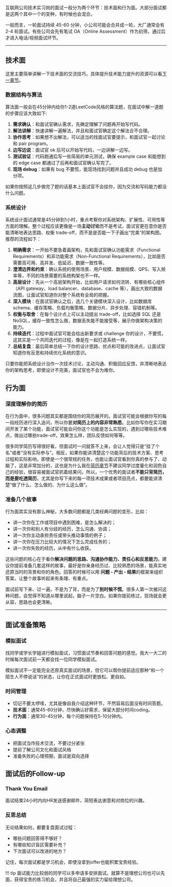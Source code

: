 互联网公司技术实习岗的面试一般分为两个环节：技术面和行为面。大部分面试都是这两个其中一个的变种，有时候也会混合。

一般而言，一轮面试持续 45-60 分钟，小公司可能会合并成一轮，大厂通常会有 2-4 轮面试。有些公司会先有笔试 OA（Online Assessment）作为初筛，通过后才进入电话/视频面试环节。

---
## 技术面
这里主要简单讲解一下技术面的交流技巧，具体提升技术能力提升的资源可以看<a href="programming.md">下一章节</a>。
### 数据结构与算法
算法面一般会在45分钟内给你1-2道LeetCode风格的算法题，在面试中解一道题的步骤应该大致如下:

1. **需求确认**：和面试官确认需求，先确定理解了问题再开始写代码。
2. **解法讲解**：快速讲解一遍解法，并且和面试官确定这个解法合不合理。
3. **协作思考**：如果想不出解法，可以适当的找面试官要提示，和面试官一起讨论和 pair program。
4. **边写边说**：面试官 ok 后可以开始写代码，一边讲解一边写。
5. **测试验证**：代码跑通后写一些简易的单元测试，确保 example case 和能想到的 edge case 都通过了后再和面试官确认写完了。
6. **现场 debug**：如果有 bug 不要慌，能现场找到问题并且成功 debug 也是加分项。

如果你按照这几步做完了题的话基本上面试官不会挂你，因为交流和写码能力都没什么问题。
### 系统设计
系统设计面试通常是45分钟到1小时，重点考察你对系统架构、扩展性、可用性等方面的理解。整个过程应该更像是一场**主动讨论**而不是考试，面试官更在意你是否能清晰地表达思路、权衡 trade-off，而不是是否能一下子画出“完美”的架构图。推荐的流程如下：

1. **明确需求**：一开始不要急着画架构，先和面试官确认功能需求（Functional Requirements）和非功能需求（Non-Functional Requirements），比如是否需要高可用、高并发、低延迟、数据一致性等。
2. **澄清边界和约束**：确认系统的使用场景、用户规模、数据规模、QPS、写入频率等，不同的场景需要的系统构架也不一样。
3. **高层设计**：先从一个高层架构开始，比如用户请求如何流转、有哪些核心组件（API gateway、load balancer、database、cache 等），画出大致的数据流图，让面试官知道你对整个系统有全局的把握。
4. **深入模块**：在面试官确认之后，选几个关键模块深入设计，比如数据库 schema、缓存策略、负载均衡策略、数据分片、异步处理、容错机制等。
5. **权衡与取舍**：在每个设计点上可以主动提出 trade-off，比如选择 SQL 还是 NoSQL，缓存一致性怎么做，数据丢失能不能接受等，展示你做架构决策的能力。
6. **持续迭代**：过程中面试官可能会给出新要求或 challenge 你的设计，不要慌，这其实是一个共同迭代的过程，像是在一起打造系统一样。
7. **总结复盘**：最后简单总结一下你的设计思路、优点和可能的改进点，让面试官知道你有反思和持续优化系统的意识。

只要你能把系统设计当作一次技术讨论，主动沟通、积极回应反馈，并清晰地表达你的架构思考，即使设计不完美，面试官也不会为难你。
## 行为面

### 深度理解你的简历

在行为面中，很多问题其实都是围绕你的简历展开的。面试官可能会根据你写的每一段经历进行深入追问，所以你要**对简历上的内容非常熟悉**。比如你写你在实习期间开发了某个功能，面试官可能会问你这个功能是怎么实现的，遇到过哪些技术难点，做出过哪些trade-off，效果怎么样，团队反馈如何等等。

很多同学简历写得很好看，但面试时一问就答不上来，会让人觉得只是“挂了个名”或者“没有实际参与”。相反，如果你能讲清楚这个功能背后的技术方案、思考过程和实际影响，即使是一个很常规的任务，也能让面试官看到你真的参与了、动脑了，这是非常加分的，这也是为什么我在[简历章节](resume.md)不建议同学过度量化和润色自己的经验，很容易被面试官抓着结果问。所以，一个优秀的面试者**不能只背简历，而是要吃透简历**，尤其是你写下来的每一项技术成果或者项目亮点，都要能讲清楚“做了什么、怎么做的、为什么这么做”。

### 准备几个故事

行为面其实没有那么神秘，大多数问题都是几类经典问题的变形，比如：

- 讲一次你在工作或项目中遇到困难，是怎么解决的；
- 讲一次你和别人有分歧的经历，怎么沟通、协调；
- 讲一次你主动承担责任或带头推动事情的例子；
- 讲一次你在压力比较大的情况下怎么完成任务的；
- 讲一次你失败的经历，从中有什么收获。

这些问题的核心在于看你**解决问题的思路、沟通协作能力、责任心和反思能力**。建议你提前准备几套这样的故事，最好是你亲身经历过、比较熟悉的场景，能真实地还原当时的背景和你的角色。回答的时候可以用 **问题 - 产出 - 结果**的框架来组织答案，让整个故事听起来有条理、有重点。

面试前写下来、过一遍，不是为了背，而是为了**到时候不慌**。很多人第一次被问这种问题，会觉得不知道从哪里说起，脑子一片空白。如果你提前练过，现场就会更从容，思路也会更清晰。

---
## 面试准备策略

### 模拟面试
找同学或学长学姐进行模拟面试，习惯面试节奏和回答问题的感觉。我大一大二的时候每次面试前一天都会找一位同学模拟面试。

模拟面试不一定能完全还原真实面试的场景，但它可以帮你提前适应那种“和一个陌生人不停说话”的状态，让你在正式面试时更放松、更自如。

### 时间管理

- 切记不要太啰嗦，尤其是像自我介绍这种环节，不然容易后面没有时间答题。
- **技术面**：通常45-60分钟，尽快确认好需求，保留大部分时间coding。
- **行为面**：通常30-45分钟，每个问题保持在5-10分钟内。
### 心态调整

- 把面试当作技术交流，不要过分紧张
- 提前了解公司文化和面试风格
- 准备失败的心理预期，面试是双向选择

## 面试后的Follow-up

### Thank You Email

面试结束24小时内向HR发送感谢邮件，简短表达谢意和对岗位的兴趣。

### 反思总结

无论结果如何，都要复盘面试过程：

- 哪些问题回答得不够好？
- 有哪些知识盲区需要补充？
- 下次面试可以改进的地方？

记住，每次面试都是学习机会，即使没拿到offer也能积累宝贵经验。

!!! tip
	面试能力比较弱的同学可以多申请多安排面试。就算不是理想公司也可以先面，获得宝贵的练习机会，并且将自己最强的实力留给理想公司。
